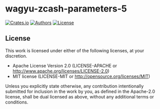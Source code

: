 # wagyu-zcash-parameters-5
[![Crates.io](https://img.shields.io/crates/v/wagyu-zcash-parameters-5.svg?color=neon)](https://crates.io/crates/wagyu-zcash-parameters-5)
[![Authors](https://img.shields.io/badge/authors-Aleo-orange.svg)](./AUTHORS)
[![License](https://img.shields.io/badge/license-MIT/Apache--2.0-blue.svg)](./LICENSE-MIT)

## License

This work is licensed under either of the following licenses, at your discretion.

- Apache License Version 2.0 (LICENSE-APACHE or http://www.apache.org/licenses/LICENSE-2.0)
- MIT license (LICENSE-MIT or http://opensource.org/licenses/MIT)

Unless you explicitly state otherwise, any contribution intentionally submitted for inclusion in the work by you,
as defined in the Apache-2.0 license, shall be dual licensed as above, without any additional terms or conditions.
